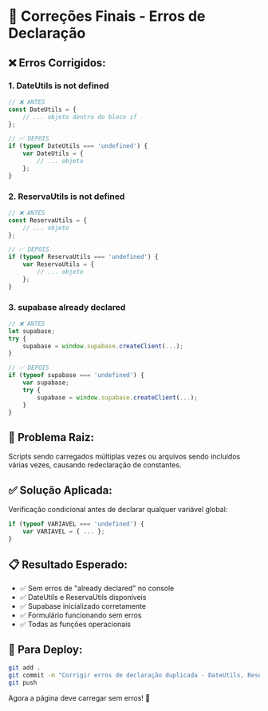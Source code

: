 # 🔧 **Correções Finais - Erros de Declaração**

## ❌ **Erros Corrigidos:**

### **1. DateUtils is not defined**
```javascript
// ❌ ANTES
const DateUtils = {
    // ... objeto dentro do bloco if
}; 

// ✅ DEPOIS
if (typeof DateUtils === 'undefined') {
    var DateUtils = {
        // ... objeto
    };
}
```

### **2. ReservaUtils is not defined**
```javascript
// ❌ ANTES  
const ReservaUtils = {
    // ... objeto
};

// ✅ DEPOIS
if (typeof ReservaUtils === 'undefined') {
    var ReservaUtils = {
        // ... objeto
    };
}
```

### **3. supabase already declared**
```javascript
// ❌ ANTES
let supabase;
try {
    supabase = window.supabase.createClient(...);
}

// ✅ DEPOIS
if (typeof supabase === 'undefined') {
    var supabase;
    try {
        supabase = window.supabase.createClient(...);
    }
}
```

## 🎯 **Problema Raiz:**
Scripts sendo carregados múltiplas vezes ou arquivos sendo incluídos várias vezes, causando redeclaração de constantes.

## ✅ **Solução Aplicada:**
Verificação condicional antes de declarar qualquer variável global:
```javascript
if (typeof VARIAVEL === 'undefined') {
    var VARIAVEL = { ... };
}
```

## 📋 **Resultado Esperado:**
- ✅ Sem erros de "already declared" no console
- ✅ DateUtils e ReservaUtils disponíveis
- ✅ Supabase inicializado corretamente
- ✅ Formulário funcionando sem erros
- ✅ Todas as funções operacionais

## 🚀 **Para Deploy:**
```bash
git add .
git commit -m "Corrigir erros de declaração duplicada - DateUtils, ReservaUtils e supabase"
git push
```

Agora a página deve carregar sem erros! 🎉
